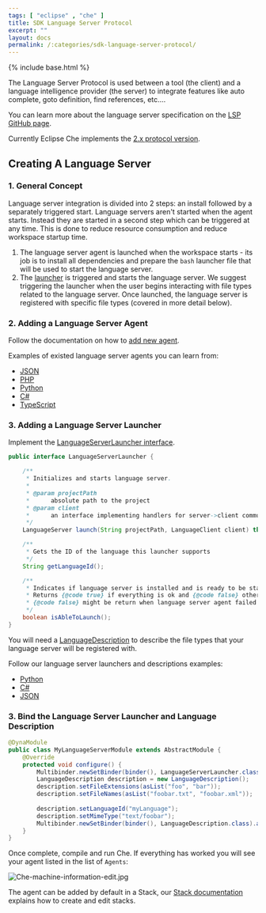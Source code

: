 ```yaml
---
tags: [ "eclipse" , "che" ]
title: SDK Language Server Protocol
excerpt: ""
layout: docs
permalink: /:categories/sdk-language-server-protocol/
---
```


{% include base.html %}

The Language Server Protocol is used between a tool (the client) and a language intelligence provider (the server) to integrate features like auto complete, goto definition, find references, etc....

You can learn more about the language server specification on the [LSP GitHub page](https://github.com/Microsoft/language-server-protocol).

Currently Eclipse Che implements the [2.x protocol version](https://github.com/Microsoft/language-server-protocol/blob/master/versions/protocol-2-x.md).

## Creating A Language Server

### 1. General Concept

Language server integration is divided into 2 steps: an install followed by a separately triggered start. Language servers aren't started when the agent starts. Instead they are started in a second step which can be triggered at any time. This is done to reduce resource consumption and reduce workspace startup time.

1. The language server agent is launched when the workspace starts - its job is to install all dependencies and prepare the `bash` launcher file that will be used to start the language server.
2. The [launcher](https://github.com/eclipse/che/blob/master/wsagent/che-core-api-languageserver/src/main/java/org/eclipse/che/api/languageserver/launcher/LanguageServerLauncher.java) is triggered and starts the language server. We suggest triggering the launcher when the user begins interacting with file types related to the language server. Once launched, the language server is registered with specific file types (covered in more detail below).

### 2. Adding a Language Server Agent

Follow the documentation on how to [add new agent]({{base}}{{site.links["devops-ws-agents"]}}#creating-new-agents).

Examples of existed language server agents you can learn from:

* [JSON](https://github.com/eclipse/che/tree/master/agents/ls-json)
* [PHP](https://github.com/eclipse/che/tree/master/agents/ls-php)
* [Python](https://github.com/eclipse/che/tree/master/agents/ls-python)
* [C#](https://github.com/eclipse/che/tree/master/agents/ls-csharp)
* [TypeScript](https://github.com/eclipse/che/tree/master/agents/ls-typescript)

### 3. Adding a Language Server Launcher

Implement the [LanguageServerLauncher interface](https://github.com/eclipse/che/blob/master/wsagent/che-core-api-languageserver/src/main/java/org/eclipse/che/api/languageserver/launcher/LanguageServerLauncher.java).

```java
public interface LanguageServerLauncher {

    /**
     * Initializes and starts language server.
     * 
     * @param projectPath
     *      absolute path to the project
     * @param client
     *      an interface implementing handlers for server->client communication
     */
    LanguageServer launch(String projectPath, LanguageClient client) throws LanguageServerException;

    /**
     * Gets the ID of the language this launcher supports
     */
    String getLanguageId();

    /**
     * Indicates if language server is installed and is ready to be started. 
     * Returns {@code true} if everything is ok and {@code false} otherwise.
     * {@code false} might be return when language server agent failed and couldn't create launcher file.
     */
    boolean isAbleToLaunch();
}
```

You will need a [LanguageDescription](https://github.com/eclipse/che/blob/master/wsagent/che-core-api-languageserver-shared/src/main/java/org/eclipse/che/api/languageserver/shared/model/LanguageDescription.java)
to describe the file types that your language server will be registered with.

Follow our language server launchers and descriptions examples:

* [Python](https://github.com/eclipse/che/blob/master/plugins/plugin-python/che-plugin-python-lang-server/src/main/java/org/eclipse/che/plugin/python/languageserver/PythonLanguageSeverLauncher.java)
* [C#](https://github.com/eclipse/che/blob/master/plugins/plugin-csharp/che-plugin-csharp-lang-server/src/main/java/org/eclipse/che/plugin/csharp/languageserver/CSharpLanguageServerLauncher.java)
* [JSON](https://github.com/eclipse/che/blob/master/plugins/plugin-json/che-plugin-json-server/src/main/java/org/eclipse/che/plugin/json/languageserver/JsonLanguageServerLauncher.java)

### 3. Bind the Language Server Launcher and Language Description

```java
@DynaModule
public class MyLanguageServerModule extends AbstractModule {
    @Override
    protected void configure() {
        Multibinder.newSetBinder(binder(), LanguageServerLauncher.class).addBinding().to(MyLanguageServerLauncher.class);
        LanguageDescription description = new LanguageDescription();
        description.setFileExtensions(asList("foo", "bar"));
        description.setFileNames(asList("foobar.txt", "foobar.xml"));
        
        description.setLanguageId("myLanguage");
        description.setMimeType("text/foobar");
        Multibinder.newSetBinder(binder(), LanguageDescription.class).addBinding().toInstance(description);
    }
}
```

Once complete, compile and run Che. If everything has worked you will see your agent listed in the list of `Agents`:

![Che-machine-information-edit.jpg]({{base}}{{site.links["Che-machine-information-edit.jpg"]}})

The agent can be added by default in a Stack, our [Stack documentation]({{base}}{{site.links["devops-runtime-stacks"]}}) explains how to create and edit stacks.

